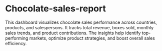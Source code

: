 # Chocolate-sales-report
This dashboard visualizes chocolate sales performance across countries, products, and salespersons. It tracks total revenue, boxes sold, monthly sales trends, and product contributions. The insights help identify top-performing markets, optimize product strategies, and boost overall sales efficiency.

